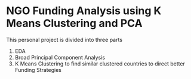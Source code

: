 # NGO Funding Analysis using K Means Clustering and PCA 
This personal project is divided into three parts
1. EDA
2. Broad Principal Component Analysis
3. K Means Clustering to find similar clustered countries to direct better Funding Strategies
